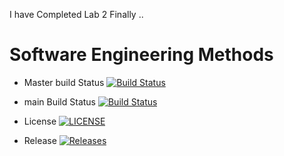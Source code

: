 I have Completed Lab 2 Finally ..

# Software Engineering Methods

- Master build Status [![Build Status](https://travis-ci.org/mikesobers/sem.svg?branch=main)](https://travis-ci.org/mikesobers/sem)
- main Build Status [![Build Status](https://travis-ci.org/mikesobers/sem.svg?branch=main)](https://travis-ci.org/mikesobers/sem)
  
- License [![LICENSE](https://img.shields.io/github/license/mikesobers/sem.svg?style=flat-square)](https://github.com/mikesobers/sem/blob/master/LICENSE)
  
- Release [![Releases](https://img.shields.io/github/release/mikesobers/sem/all.svg?style=flat-square)](https://github.com/mikesobers/sem/releases)

